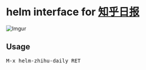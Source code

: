 # helm interface for [知乎日报](http://daily.zhihu.com)

![Imgur](http://i.imgur.com/i6RLz8Q.png)

## Usage

<kbd>M-x helm-zhihu-daily RET</kbd>
